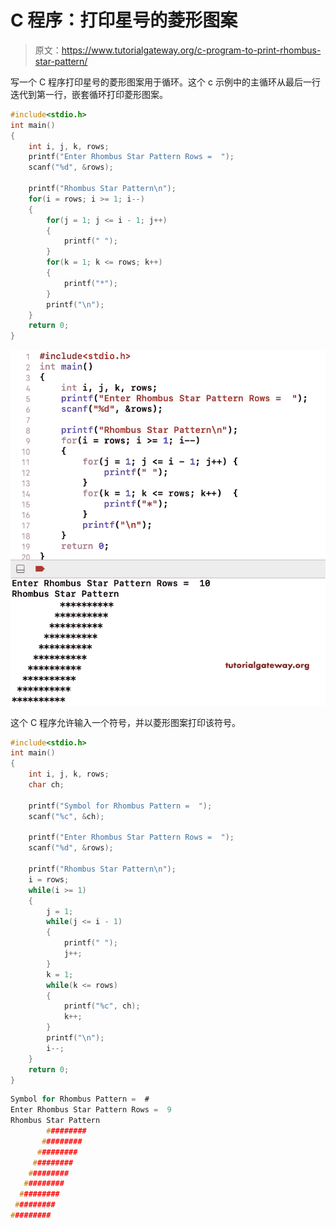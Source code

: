 # C 程序：打印星号的菱形图案

> 原文：<https://www.tutorialgateway.org/c-program-to-print-rhombus-star-pattern/>

写一个 C 程序打印星号的菱形图案用于循环。这个 c 示例中的主循环从最后一行迭代到第一行，嵌套循环打印菱形图案。

```c
#include<stdio.h>
int main()
{
    int i, j, k, rows;
    printf("Enter Rhombus Star Pattern Rows =  ");
    scanf("%d", &rows);

    printf("Rhombus Star Pattern\n");
    for(i = rows; i >= 1; i--)
    {
        for(j = 1; j <= i - 1; j++)
        {
            printf(" ");
        }
        for(k = 1; k <= rows; k++)
        {
            printf("*");
        }         
        printf("\n");   
    }
    return 0;
}
```

![C Program to Print Rhombus Star Pattern 1](img/2b807567c72e0e5c347f9aaccd2d07aa.png)

这个 C 程序允许输入一个符号，并以菱形图案打印该符号。

```c
#include<stdio.h>
int main()
{
    int i, j, k, rows;
    char ch;

    printf("Symbol for Rhombus Pattern =  ");
    scanf("%c", &ch);

    printf("Enter Rhombus Star Pattern Rows =  ");
    scanf("%d", &rows);

    printf("Rhombus Star Pattern\n");
    i = rows;
    while(i >= 1)
    {
        j = 1;
        while(j <= i - 1)
        {
            printf(" ");
            j++;
        }
        k = 1;
        while(k <= rows)
        {
            printf("%c", ch);
            k++;
        }         
        printf("\n"); 
        i--;  
    }
    return 0;
}
```

```c
Symbol for Rhombus Pattern =  #
Enter Rhombus Star Pattern Rows =  9
Rhombus Star Pattern
        #########
       #########
      #########
     #########
    #########
   #########
  #########
 #########
#########
```